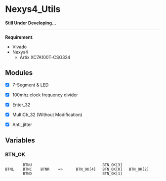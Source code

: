 # Nexys4_Utils


**Still Under Developing...**

---
**Requirement**:
* Vivado
* Nexys4
    * Artix XC7A100T-CSG324


## Modules

* [X] 7-Segment & LED
* [X] 100mhz clock frequency divider
* [X] Enter_32
* [X] MultiCh_32 (Without Modification)
* [X] Anti_jitter


## Variables

### BTN_OK
```text
        BTNU                                BTN_OK[3]
BTNL    BTNC    BTNR    =>      BTN_OK[4]   BTN_OK[0]   BTN_OK[2]
        BTND                                BTN_OK[1]
```

